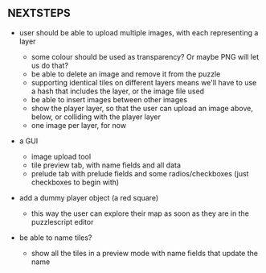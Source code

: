 NEXTSTEPS
---------

 - user should be able to upload multiple images, with each representing a layer
   - some colour should be used as transparency? Or maybe PNG will let us do that?
   - be able to delete an image and remove it from the puzzle
   - supporting identical tiles on different layers means we'll have to use a hash
     that includes the layer, or the image file used
   - be able to insert images between other images
   - show the player layer, so that the user can upload an image above, below, or colliding with the player layer
   - one image per layer, for now

 - a GUI
   - image upload tool
   - tile preview tab, with name fields and all data
   - prelude tab with prelude fields and some radios/checkboxes (just checkboxes to begin with)

 - add a dummy player object (a red square) 
   - this way the user can explore their map as soon as they are in the puzzlescript editor

 - be able to name tiles?
   - show all the tiles in a preview mode with name fields that update the name

